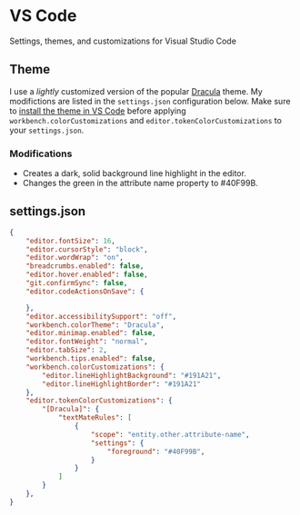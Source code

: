 # VS Code
Settings, themes, and customizations for Visual Studio Code

## Theme
I use a _lightly_ customized version of the popular [Dracula](https://draculatheme.com) theme. My modifictions are listed in the `settings.json` configuration below. Make sure to [install the theme in VS Code](https://draculatheme.com/visual-studio-code) before applying `workbench.colorCustomizations` and `editor.tokenColorCustomizations` to your `settings.json`.

### Modifications
- Creates a dark, solid background line highlight in the editor.
- Changes the green in the attribute name property to #40F99B.

## settings.json
```json
{
    "editor.fontSize": 16,
    "editor.cursorStyle": "block",
    "editor.wordWrap": "on",
    "breadcrumbs.enabled": false,
    "editor.hover.enabled": false,
    "git.confirmSync": false,
    "editor.codeActionsOnSave": {

    },
    "editor.accessibilitySupport": "off",
    "workbench.colorTheme": "Dracula",
    "editor.minimap.enabled": false,
    "editor.fontWeight": "normal",
    "editor.tabSize": 2,
    "workbench.tips.enabled": false,
    "workbench.colorCustomizations": {
        "editor.lineHighlightBackground": "#191A21",
        "editor.lineHighlightBorder": "#191A21"
    },
    "editor.tokenColorCustomizations": {
        "[Dracula]": {
            "textMateRules": [
                {
                    "scope": "entity.other.attribute-name",
                    "settings": {
                        "foreground": "#40F99B",
                    }             
                }
            ]
        }
    },
}
```
